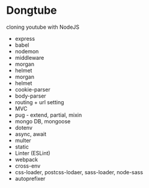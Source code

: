 # Dongtube

cloning youtube with NodeJS

* express
* babel
* nodemon
* middleware
* morgan
* helmet
* morgan
* helmet
* cookie-parser
* body-parser
* routing + url setting
* MVC
* pug - extend, partial, mixin
* mongo DB, mongoose
* dotenv
* async, await
* multer
* static
* Linter (ESLint)
* webpack
* cross-env
* css-loader, postcss-lodaer, sass-loader, node-sass
* autoprefixer